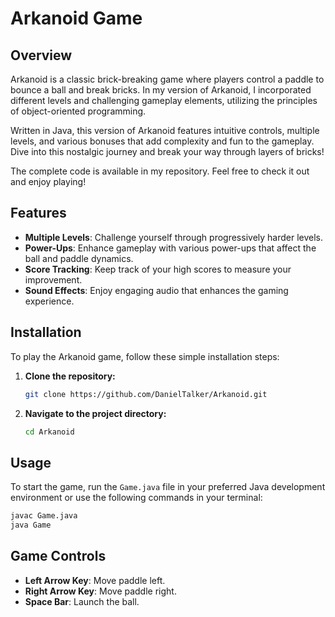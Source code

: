 # Arkanoid Game

## Overview
Arkanoid is a classic brick-breaking game where players control a paddle to bounce a ball and break bricks. In my version of Arkanoid, I incorporated different levels and challenging gameplay elements, utilizing the principles of object-oriented programming.

Written in Java, this version of Arkanoid features intuitive controls, multiple levels, and various bonuses that add complexity and fun to the gameplay. Dive into this nostalgic journey and break your way through layers of bricks!

The complete code is available in my repository. Feel free to check it out and enjoy playing!

## Features
- **Multiple Levels**: Challenge yourself through progressively harder levels.
- **Power-Ups**: Enhance gameplay with various power-ups that affect the ball and paddle dynamics.
- **Score Tracking**: Keep track of your high scores to measure your improvement.
- **Sound Effects**: Enjoy engaging audio that enhances the gaming experience.

## Installation

To play the Arkanoid game, follow these simple installation steps:

1. **Clone the repository:**
   ```bash
   git clone https://github.com/DanielTalker/Arkanoid.git
   ```
2. **Navigate to the project directory:**
   ```bash
   cd Arkanoid
   ```

## Usage

To start the game, run the `Game.java` file in your preferred Java development environment or use the following commands in your terminal:

```bash
javac Game.java
java Game
```

## Game Controls

- **Left Arrow Key**: Move paddle left.
- **Right Arrow Key**: Move paddle right.
- **Space Bar**: Launch the ball.

